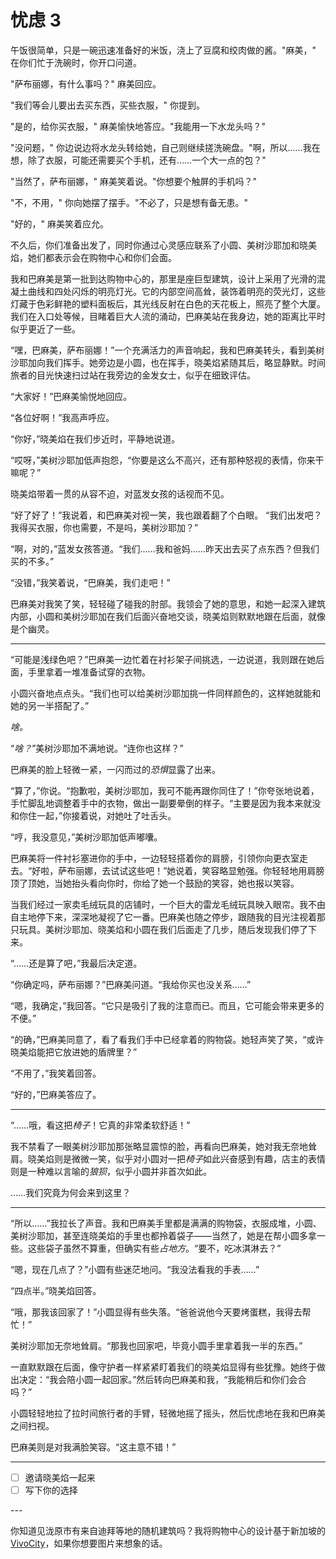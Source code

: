 # 忧虑 3

午饭很简单，只是一碗迅速准备好的米饭，浇上了豆腐和绞肉做的酱。"麻美，" 在你们忙于洗碗时，你开口问道。

"萨布丽娜，有什么事吗？" 麻美回应。

"我们等会儿要出去买东西，买些衣服，" 你提到。

"是的，给你买衣服，" 麻美愉快地答应。"我能用一下水龙头吗？"

"没问题，" 你边说边将水龙头转给她，自己则继续搓洗碗盘。"啊，所以……我在想，除了衣服，可能还需要买个手机，还有……一个大一点的包？"

"当然了，萨布丽娜，" 麻美笑着说。"你想要个触屏的手机吗？"

"不，不用，" 你向她摆了摆手。"不必了，只是想有备无患。"

"好的，" 麻美笑着应允。

不久后，你们准备出发了，同时你通过心灵感应联系了小圆、美树沙耶加和晓美焰，她们都表示会在购物中心和你们会面。

我和巴麻美是第一批到达购物中心的，那里是座巨型建筑，设计上采用了光滑的混凝土曲线和四处闪烁的明亮灯光。它的内部空间高耸，装饰着明亮的荧光灯，这些灯藏于色彩鲜艳的塑料面板后，其光线反射在白色的天花板上，照亮了整个大厦。我们在入口处等候，目睹着巨大人流的涌动，巴麻美站在我身边，她的距离比平时似乎更近了一些。

“嘿，巴麻美，萨布丽娜！”一个充满活力的声音响起，我和巴麻美转头，看到美树沙耶加向我们挥手。她旁边是小圆，也在挥手，晓美焰紧随其后，略显静默。时间旅者的目光快速扫过站在我旁边的金发女士，似乎在细致评估。

“大家好！”巴麻美愉悦地回应。

“各位好啊！”我高声呼应。

“你好，”晓美焰在我们步近时，平静地说道。

“哎呀，”美树沙耶加低声抱怨，“你要是这么不高兴，还有那种怒视的表情，你来干嘛呢？”

晓美焰带着一贯的从容不迫，对蓝发女孩的话视而不见。

“好了好了！”我说着，和巴麻美对视一笑，我也跟着翻了个白眼。 “我们出发吧？我得买衣服，你也需要，不是吗，美树沙耶加？”

“啊，对的，”蓝发女孩答道。“我们……我和爸妈……昨天出去买了点东西？但我们买的不多。”

“没错，”我笑着说，“巴麻美，我们走吧！”

巴麻美对我笑了笑，轻轻碰了碰我的肘部。我领会了她的意思，和她一起深入建筑内部，小圆和美树沙耶加在我们后面兴奋地交谈，晓美焰则默默地跟在后面，就像是个幽灵。

---

“可能是浅绿色吧？”巴麻美一边忙着在衬衫架子间挑选，一边说道，我则跟在她后面，手里拿着一堆准备试穿的衣物。

小圆兴奋地点点头。“我们也可以给美树沙耶加挑一件同样颜色的，这样她就能和她的另一半搭配了。”

*啥。*

“*啥？*”美树沙耶加不满地说。“连你也这样？”

巴麻美的脸上轻微一紧，一闪而过的*恐惧*显露了出来。

“算了，”你说。“抱歉啦，美树沙耶加，我可不能再跟你同住了！”你夸张地说着，手忙脚乱地调整着手中的衣物，做出一副要晕倒的样子。“主要是因为我本来就没和你住一起，”你接着说，对她吐了吐舌头。

“哼，我没意见，”美树沙耶加低声嘟囔。

巴麻美将一件衬衫塞进你的手中，一边轻轻搭着你的肩膀，引领你向更衣室走去。“好啦，萨布丽娜，去试试这些吧！”她说着，笑容略显勉强。你轻轻地用肩膀顶了顶她，当她抬头看向你时，你给了她一个鼓励的笑容，她也报以笑容。

当我们经过一家卖毛绒玩具的店铺时，一个巨大的雷龙毛绒玩具映入眼帘。我不由自主地停下来，深深地凝视了它一番。巴麻美也随之停步，跟随我的目光注视着那只玩具。美树沙耶加、晓美焰和小圆在我们后面走了几步，随后发现我们停了下来。

“……还是算了吧，”我最后决定道。

“你确定吗，萨布丽娜？”巴麻美问道。“我给你买也没关系……”

“嗯，我确定，”我回答。“它只是吸引了我的注意而已。而且，它可能会带来更多的不便。”

“的确，”巴麻美同意了，看了看我们手中已经拿着的购物袋。她轻声笑了笑，“或许晓美焰能把它放进她的盾牌里？”

“不用了，”我笑着回答。

“好的，”巴麻美答应了。

---

“……哦，看这把*椅子*！它真的非常柔软舒适！”

我不禁看了一眼美树沙耶加那张略显震惊的脸，再看向巴麻美，她对我无奈地耸肩。晓美焰则是微微一笑，似乎对小圆对一把*椅子*如此兴奋感到有趣，店主的表情则是一种难以言喻的*狼狈*，似乎小圆并非首次如此。

……我们究竟为何会来到这里？

---

“所以……”我拉长了声音。我和巴麻美手里都是满满的购物袋，衣服成堆，小圆、美树沙耶加，甚至连晓美焰的手里也都拎着袋子——当然了，她是在帮小圆多拿一些。这些袋子虽然不算重，但确实有些*占地方*。“要不，吃冰淇淋去？”

“嗯，现在几点了？”小圆有些迷茫地问。“我没法看我的手表……”

“四点半。”晓美焰回答。

“哦，那我该回家了！”小圆显得有些失落。“爸爸说他今天要烤蛋糕，我得去帮忙！”

美树沙耶加无奈地耸肩。“那我也回家吧，毕竟小圆手里拿着我一半的东西。”

一直默默跟在后面，像守护者一样紧紧盯着我们的晓美焰显得有些犹豫。她终于做出决定：“我会陪小圆一起回家。”然后转向巴麻美和我，“我能稍后和你们会合吗？”

小圆轻轻地拉了拉时间旅行者的手臂，轻微地摇了摇头，然后忧虑地在我和巴麻美之间扫视。

巴麻美则是对我满脸笑容。“这主意不错！”

---

- [ ] 邀请晓美焰一起来
- [ ] 写下你的选择

---​

你知道见泷原市有来自迪拜等地的随机建筑吗？我将购物中心的设计基于新加坡的[VivoCity](http://en.wikipedia.org/wiki/VivoCity)，如果你想要图片来想象的话。
